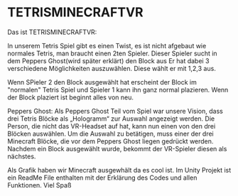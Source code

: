 # TETRISMINECRAFTVR
Das ist TETRISMINECRAFTVR:

In unserem Tetris Spiel gibt es einen Twist, es ist nicht afgebaut wie normales Tetris, man braucht einen 2ten Spieler. Dieser Spieler sucht in dem Peppers Ghost(wird später erklärt) den Block aus 
Er hat dabei 3 verschiedene Möglichkeiten auszuwählen. Diese wählt er mit 1,2,3 aus. 

Wenn SPieler 2 den Block ausgewählt hat erscheint der Block im "normalen" Tetris Spiel und Spieler 1 kann ihn ganz normal plazieren. Wenn der Block plaziert ist beginnt alles von neu. 

Peppers Ghost: 
Als Peppers Ghost Teil vom Spiel war unsere Vision, dass drei Tetris Blöcke als „Hologramm“ zur Auswahl angezeigt werden. Die Person, die nicht das VR-Headset auf hat, kann nun einen von den drei Blöcken auswählen. Um die Auswahl zu betätigen, muss einer der drei Minecraft Blöcke, die vor dem Peppers Ghost liegen gedrückt werden. Nachdem ein Block ausgewählt wurde, bekommt der VR-Spieler diesen als nächstes.

Als Grafik haben wir Minecraft ausgewhält da es cool ist. 
Im Unity Projekt ist ein ReadMe File enthalten mit der Erklärung des Codes und allen Funktionen. 
Viel Spaß


